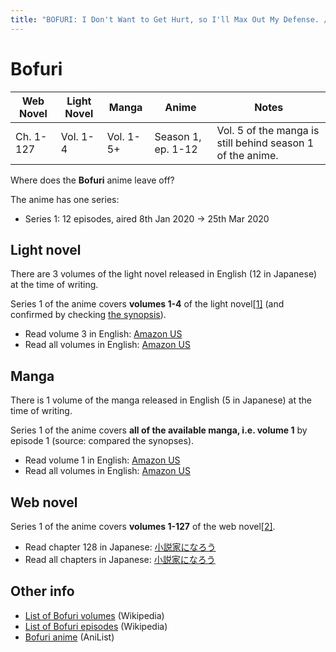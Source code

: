 ```yaml
---
title: "BOFURI: I Don't Want to Get Hurt, so I'll Max Out My Defense. / Itai no wa Iya nano de Bougyoryoku ni Kyokufuri Shitai to Omoimasu."
---
```


# Bofuri

<table>
    <thead>
        <tr>
            <th>Web Novel</th>
            <th>Light Novel</th>
            <th>Manga</th>
            <th>Anime</th>
            <th>Notes</th>
        </tr>
    </thead>
    <tbody>
        <tr>
            <td>Ch. 1-127</td>
            <td>Vol. 1-4</td>
            <td>Vol. 1-5+</td>
            <td>Season 1, ep. 1-12</td>
            <td>Vol. 5 of the manga is still behind season 1 of the anime.</td>
        </tr>
    </tbody>
</table>

Where does the **Bofuri** anime leave off?

The anime has one series:

* Series 1: 12 episodes, aired 8th Jan 2020 -> 25th Mar 2020

## Light novel

There are 3 volumes of the light novel released in English (12 in Japanese) at the time of writing.

Series 1 of the anime covers **volumes 1-4** of the light novel[[1]](https://www.reddit.com/r/BoFuri/comments/fosrjb/where_does_bofuri_anime_end_in_light_novel/flhe7at/) (and confirmed by checking [the synopsis](https://yenpress.com/9781975323585/bofuri-i-dont-want-to-get-hurt-so-ill-max-out-my-defense-vol-4-light-novel/#book-description-full)).

* Read volume 3 in English: [Amazon US](https://www.amazon.com/Bofuri-Dont-Defense-light-novel-ebook/dp/B091PNXJMX)
* Read all volumes in English: [Amazon US](https://www.amazon.com/dp/B08M7J1P2D)

## Manga

There is 1 volume of the manga released in English (5 in Japanese) at the time of writing.

Series 1 of the anime covers **all of the available manga, i.e. volume 1** by episode 1 (source: compared the synopses).

* Read volume 1 in English: [Amazon US](https://www.amazon.com/Bofuri-Dont-Want-Defense-manga/dp/1975323866)
* Read all volumes in English: [Amazon US](https://www.amazon.com/dp/B08P356255)

## Web novel

Series 1 of the anime covers **volumes 1-127** of the web novel[[2]](https://www.reddit.com/r/BoFuri/comments/fosrjb/comment/flhacga/).

* Read chapter 128 in Japanese: [小説家になろう](https://ncode.syosetu.com/n0358dh/128/)
* Read all chapters in Japanese: [小説家になろう](https://ncode.syosetu.com/n0358dh/)

## Other info

* [List of Bofuri volumes](https://en.wikipedia.org/wiki/Bofuri#Media) (Wikipedia)
* [List of Bofuri episodes](https://en.wikipedia.org/wiki/Bofuri#Media) (Wikipedia)
* [Bofuri anime](https://anilist.co/anime/106479/Itai-no-wa-Iya-nano-de-Bougyoryoku-ni-Kyokufuri-Shitai-to-Omoimasu/) (AniList)